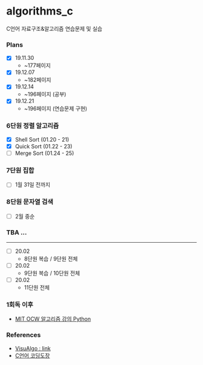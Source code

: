 # algorithms_c
C언어 자료구조&amp;알고리즘 연습문제 및 실습

### Plans 
- [X] 19.11.30  
  * ~177페이지 
- [X] 19.12.07  
  * ~182페이지 
- [X] 19.12.14  
  * ~196페이지 (공부)
- [X] 19.12.21  
  * ~196페이지 (연습문제 구현)
  
### 6단원 정렬 알고리즘 

- [X] Shell Sort (01.20 - 21)
- [X] Quick Sort (01.22 - 23) 
- [ ] Merge Sort (01.24 - 25) 

### 7단원 집합   
- [ ] 1월 31일 전까지 

### 8단원 문자열 검색 
- [ ] 2월 중순

### TBA ... 
  
---
 
- [ ] 20.02  
  * 8단원 복습 / 9단원 전체 
- [ ] 20.02  
  * 9단원 복습 / 10단원 전체 
- [ ] 20.02  
  * 11단원 전체 

### 1회독 이후 
- [MIT OCW 알고리즘 강의 Python](https://www.edwith.org/introalgorithm/joinLectures/16685)

### References 
* [VisuAlgo : link](https://visualgo.net/ko)
* [C언어 코딩도장](https://dojang.io/course/view.php?id=2)
